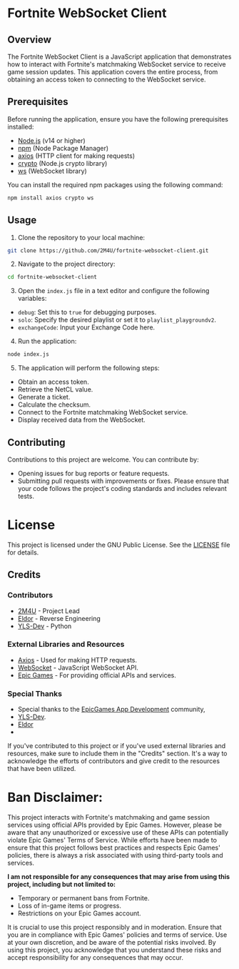 # Fortnite WebSocket Client

## Overview

The Fortnite WebSocket Client is a JavaScript application that demonstrates how to interact with Fortnite's matchmaking WebSocket service to receive game session updates. This application covers the entire process, from obtaining an access token to connecting to the WebSocket service.

## Prerequisites

Before running the application, ensure you have the following prerequisites installed:

- [Node.js](https://nodejs.org/) (v14 or higher)
- [npm](https://www.npmjs.com/) (Node Package Manager)
- [axios](https://www.npmjs.com/package/axios) (HTTP client for making requests)
- [crypto](https://nodejs.org/api/crypto.html) (Node.js crypto library)
- [ws](https://www.npmjs.com/package/ws) (WebSocket library)

You can install the required npm packages using the following command:

```bash
npm install axios crypto ws
```
## Usage
1. Clone the repository to your local machine:
```bash
git clone https://github.com/2M4U/fortnite-websocket-client.git
```
2. Navigate to the project directory:
```bash
cd fortnite-websocket-client
```
3. Open the `index.js` file in a text editor and configure the following variables:

- `debug`: Set this to `true` for debugging purposes.
- `solo`: Specify the desired playlist or set it to `playlist_playgroundv2`.
- `exchangeCode`: Input your Exchange Code here.

4. Run the application:
```bash
node index.js
```
5. The application will perform the following steps:
- Obtain an access token.
- Retrieve the NetCL value.
- Generate a ticket.
- Calculate the checksum.
- Connect to the Fortnite matchmaking WebSocket service.
- Display received data from the WebSocket.

## Contributing
Contributions to this project are welcome. You can contribute by:

- Opening issues for bug reports or feature requests.
- Submitting pull requests with improvements or fixes.
Please ensure that your code follows the project's coding standards and includes relevant tests.

# License
This project is licensed under the GNU Public License. See the [LICENSE](./LICENSE) file for details.

## Credits

### Contributors
- [2M4U](https://github.com/2M4U) - Project Lead
- [Eldor](https://github.com/3ldor/mms-checksum-poc/) - Reverse Engineering
- [YLS-Dev](https://github.com/YLSDev/Fortnite-Matchmaker/) - Python

### External Libraries and Resources
- [Axios](https://github.com/axios/axios) - Used for making HTTP requests.
- [WebSocket](https://developer.mozilla.org/en-US/docs/Web/API/WebSocket) - JavaScript WebSocket API.
- [Epic Games](https://www.epicgames.com/site/en-US/home) - For providing official APIs and services.

### Special Thanks
- Special thanks to the [EpicGames App Development](https://discord.gg/TbrCXNQuz7) community,
- [YLS-Dev](https://github.com/YLSDev/).
- [Eldor](https://github.com/3ldor/)
- 
If you've contributed to this project or if you've used external libraries and resources, make sure to include them in the "Credits" section.
It's a way to acknowledge the efforts of contributors and give credit to the resources that have been utilized.


# **Ban Disclaimer:**

This project interacts with Fortnite's matchmaking and game session services using official APIs provided by Epic Games. However, please be aware that any unauthorized or excessive use of these APIs can potentially violate Epic Games' Terms of Service. While efforts have been made to ensure that this project follows best practices and respects Epic Games' policies, there is always a risk associated with using third-party tools and services.

**I am not responsible for any consequences that may arise from using this project, including but not limited to:**
- Temporary or permanent bans from Fortnite.
- Loss of in-game items or progress.
- Restrictions on your Epic Games account.

It is crucial to use this project responsibly and in moderation. Ensure that you are in compliance with Epic Games' policies and terms of service. Use at your own discretion, and be aware of the potential risks involved. By using this project, you acknowledge that you understand these risks and accept responsibility for any consequences that may occur.
